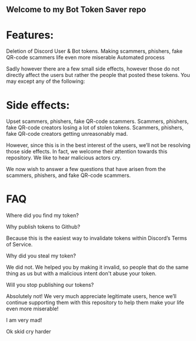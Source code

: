 ## Welcome to  my Bot Token Saver repo

# Features:

Deletion of Discord User & Bot tokens. Making scammers, phishers, fake QR-code scammers life even more miserable Automated process

Sadly however there are a few small side effects, however those do not directly affect the users but rather the people that posted these tokens. You may except any of the following:

# Side effects:

Upset scammers, phishers, fake QR-code scammers. Scammers, phishers, fake QR-code creators losing a lot of stolen tokens. Scammers, phishers, fake QR-code creators getting unreasonably mad.

However, since this is in the best interest of the users, we’ll not be resolving those side effects. In fact, we welcome their attention towards this repository. We like to hear malicious actors cry.

We now wish to answer a few questions that have arisen from the scammers, phishers, and fake QR-code scammers.

# FAQ

Where did you find my token?

Why publish tokens to Github?

Because this is the easiest way to invalidate tokens within Discord’s Terms of Service.

Why did you steal my token?

We did not. We helped you by making it invalid, so people that do the same thing as us but with a malicious intent don't abuse your token.

Will you stop publishing our tokens?

Absolutely not! We very much appreciate legitimate users, hence we’ll continue supporting them with this repository to help them make your life even more miserable!

I am very mad!

Ok skid cry harder
